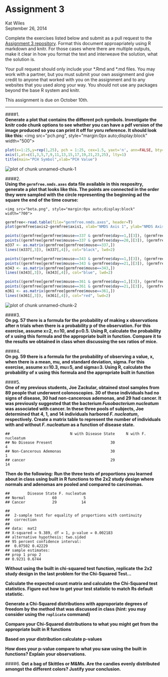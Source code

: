 # Assignment 3
Kat Wiles  
September 26, 2014  

Complete the exercises listed below and submit as a pull request to the [Assignment 3 repository](http://www.github.com/microbialinformatics/assignment03).  Format this document approapriately using R markdown and knitr. For those cases where there are multiple outputs, make it clear in how you format the text and interweave the solution, what the solution is.

Your pull request should only include your *.Rmd and *.md files. You may work with a partner, but you must submit your own assignment and give credit to anyone that worked with you on the assignment and to any websites that you used along your way. You should not use any packages beyond the base R system and knitr.

This assignment is due on October 10th.

------

####1.  
**Generate a plot that contains the different pch symbols. Investigate the knitr code chunk options to see whether you can have a pdf version of the image produced so you can print it off for yoru reference. It should look like this:**
 <img src="pch.png", style="margin:0px auto;display:block" width="500">


```r
plot(x=1:25,y=rep(1,25), pch = 1:25, cex=1.5, yaxt='n', ann=FALSE, bty='n', xaxt='n', panel.first=c(abline(v=1:25, col="light gray",lty=1)))
axis(1,at=c(1,3,5,7,9,11,13,15,17,19,21,23,25), lty=1)
title(main="PCH Symbol",xlab="PCH Value")
```

![plot of chunk unnamed-chunk-1](./README_files/figure-html/unnamed-chunk-1.png) 

   
    


####2.  
**Using the `germfree.nmds.axes` data file available in this respositry, generate a plot that looks like this. The points are connected in the order they were sampled with the circle representing the beginning ad the square the end of the time course:**

    <img src="beta.png", style="margin:0px auto;display:block" width="700">
    
    

```r
germfree<-read.table(file="germfree.nmds.axes", header=T)
plot(germfree$axis2~germfree$axis1, xlab="NMDS Axis 1", ylab="NMDS Axis 2", lty=2, type='n')

points((germfree[germfree$mouse==337 & germfree$day==1,][3]), (germfree[germfree$mouse==337 & germfree$day==1,][4]), pch=16, col="black", cex=1.5)
points((germfree[germfree$mouse==337 & germfree$day==20,][3]), (germfree[germfree$mouse==337 & germfree$day==20,][4]), pch=15, col="black", cex=1.5)
m337 <- as.matrix(germfree[germfree$mouse==337,])
lines((m337[,3]), (m337[,4]), col="black", lwd=2)

points((germfree[germfree$mouse==343 & germfree$day==1,][3]), (germfree[germfree$mouse==343 & germfree$day==1,][4]), pch=16, col="blue", cex=1.5)
points((germfree[germfree$mouse==343 & germfree$day==21,][3]), (germfree[germfree$mouse==343 & germfree$day==21,][4]), pch=15, col="blue", cex=1.5)
m343 <- as.matrix(germfree[germfree$mouse==343,])
lines((m343[,3]), (m343[,4]), col="blue", lwd=2)

points((germfree[germfree$mouse==361 & germfree$day==1,][3]), (germfree[germfree$mouse==361 & germfree$day==1,][4]), pch=16, col="red", cex=1.5)
points((germfree[germfree$mouse==361 & germfree$day==21,][3]), (germfree[germfree$mouse==361 & germfree$day==21,][4]), pch=15, col="red", cex=1.5)
m361 <- as.matrix(germfree[germfree$mouse==361,])
lines((m361[,3]), (m361[,4]), col="red", lwd=2)
```

![plot of chunk unnamed-chunk-2](./README_files/figure-html/unnamed-chunk-2.png) 



####3.  
**On pg. 57 there is a formula for the probability of making x observations after n trials when there is a probability p of the observation.  For this exercise, assume x=2, n=10, and p=0.5.  Using R, calculate the probability of x using this formula and the appropriate built in function. Compare it to the results we obtained in class when discussing the sex ratios of mice.**


####4.  
**On pg. 59 there is a formula for the probability of observing a value, x, when there is a mean, mu, and standard deviation, sigma.  For this exercise, assume x=10.3, mu=5, and sigma=3.  Using R, calculate the probability of x using this formula and the appropriate built in function**


####5.  
**One of my previous students, Joe Zackular, obtained stool samples from 89 people that underwent colonoscopies.  30 of these individuals had no signs of disease, 30 had non-cancerous ademonas, and 29 had cancer.  It was previously suggested that the bacterium *Fusobacterium nucleatum* was associated with cancer.  In these three pools of subjects, Joe determined that 4, 1, and 14 individuals harbored *F. nucleatum*, respectively. Create a matrix table to represent the number of individuals with and without _F. nucleatum_ as a function of disease state.**  



```
##                           N with Disease State     N with F. nucleatum
## No Disease Present                          30                       4
## Non-Cancerous Ademonas                      30                       1
## cancer                                      29                      14
```



**Then do the following:**
**Run the three tests of proportions you learned about in class using built in R  functions to the 2x2 study design where normals and adenomas are pooled and compared to carcinomas.**
    


```
##        Disease State F. nucleatum
## Normal            60            5
## Cancer            29           14
```

```
## 
## 	2-sample test for equality of proportions with continuity
## 	correction
## 
## data:  mat2
## X-squared = 9.389, df = 1, p-value = 0.002183
## alternative hypothesis: two.sided
## 95 percent confidence interval:
##  0.07502 0.42229
## sample estimates:
## prop 1 prop 2 
## 0.9231 0.6744
```
    
    
**Without using the built in chi-squared test function, replicate the 2x2 study design in the last problem for the Chi-Squared Test...**
    
    
**Calculate the expected count matrix and calculate the Chi-Squared test statistics. Figure out how to get your test statistic to match Rs default statistic.**
      
      
**Generate a Chi-Squared distributions with approporiate degrees of freedom by the method that was discussed in class (hint: you may consider using the `replicate` command)**
      
      
**Compare your Chi-Squared distributions to what you might get from the appropriate built in R functions**
      
      
**Based on your distribution calculate p-values**
      
      
**How does your p-value compare to what you saw using the built in functions? Explain your observations.**



####6.
**Get a bag of Skittles or M&Ms.  Are the candies evenly distributed amongst the different colors?  Justify your conclusion.**

